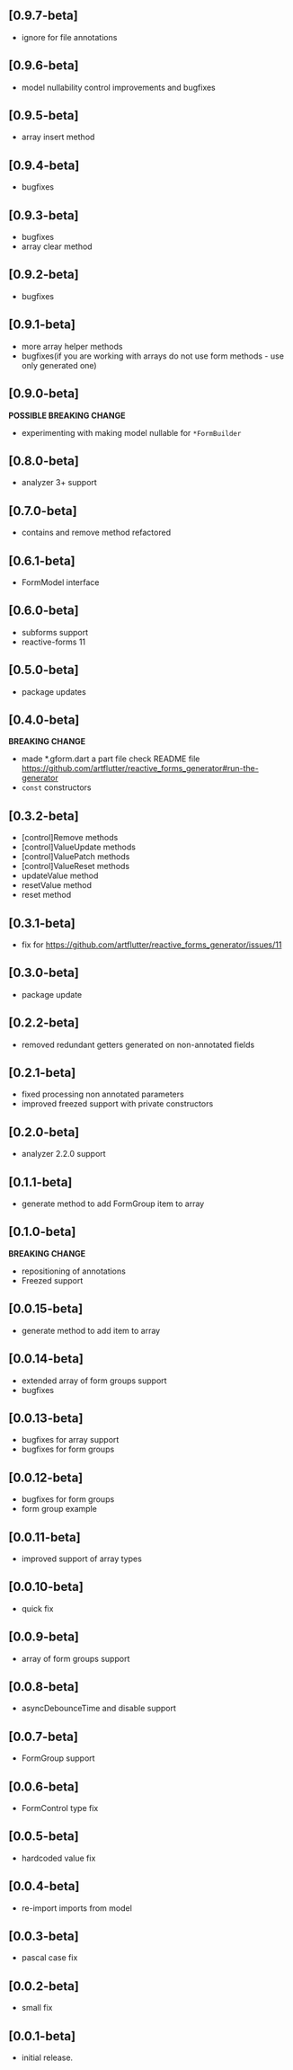 ## [0.9.7-beta]
* ignore for file annotations

## [0.9.6-beta]
* model nullability control improvements and bugfixes

## [0.9.5-beta]
* array insert method
 
## [0.9.4-beta]
* bugfixes
 
## [0.9.3-beta]
* bugfixes
* array clear method
 
## [0.9.2-beta]
* bugfixes
 
## [0.9.1-beta]
* more array helper methods
* bugfixes(if you are working with arrays do not use form methods - use only generated one)
 
## [0.9.0-beta]
**POSSIBLE BREAKING CHANGE**
* experimenting with making model nullable for `*FormBuilder`

## [0.8.0-beta]
* analyzer 3+ support

## [0.7.0-beta]
* contains and remove method refactored

## [0.6.1-beta]
* FormModel interface

## [0.6.0-beta]
* subforms support
* reactive-forms 11

## [0.5.0-beta]
* package updates

## [0.4.0-beta]
**BREAKING CHANGE**
* made *.gform.dart a part file check README file https://github.com/artflutter/reactive_forms_generator#run-the-generator
* `const` constructors 

## [0.3.2-beta]
* [control]Remove methods
* [control]ValueUpdate methods
* [control]ValuePatch methods
* [control]ValueReset methods
* updateValue method
* resetValue method
* reset method

## [0.3.1-beta]
* fix for https://github.com/artflutter/reactive_forms_generator/issues/11

## [0.3.0-beta]
* package update

## [0.2.2-beta]
* removed redundant getters generated on non-annotated fields

## [0.2.1-beta]
* fixed processing non annotated parameters
* improved freezed support with private constructors

## [0.2.0-beta]
* analyzer 2.2.0 support

## [0.1.1-beta]
* generate method to add FormGroup item to array 

## [0.1.0-beta]
**BREAKING CHANGE**
* repositioning of annotations
* Freezed support

## [0.0.15-beta]

* generate method to add item to array

## [0.0.14-beta]

* extended array of form groups support
* bugfixes

## [0.0.13-beta]

* bugfixes for array support
* bugfixes for form groups

## [0.0.12-beta]

* bugfixes for form groups
* form group example

## [0.0.11-beta]

* improved support of array types

## [0.0.10-beta]

* quick fix

## [0.0.9-beta]

* array of form groups support

## [0.0.8-beta]

* asyncDebounceTime and disable support
 
## [0.0.7-beta]

* FormGroup support
 
## [0.0.6-beta]

* FormControl type fix
 
## [0.0.5-beta]

* hardcoded value fix

## [0.0.4-beta]

* re-import imports from model

## [0.0.3-beta]

* pascal case fix

## [0.0.2-beta]

* small fix

## [0.0.1-beta]

* initial release.
